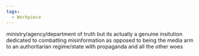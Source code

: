 ```yaml
---
tags:
  - Workpiece
---
```

ministry/agency/department of truth but its actually a genuine insitution dedicated to combatting misinformation 
as opposed to being the media arm to an authoritarian regime/state with propaganda and all the other woes